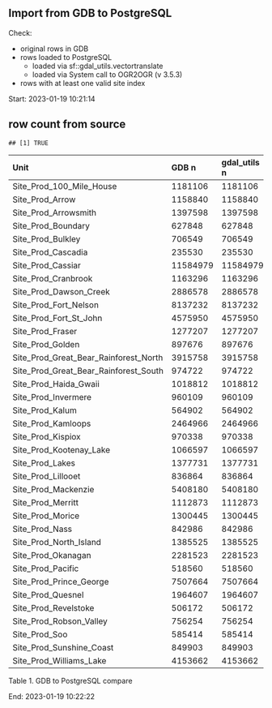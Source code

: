 ## Import from GDB to PostgreSQL

Check:

-   original rows in GDB
-   rows loaded to PostgreSQL
	- loaded via sf::gdal_utils.vectortranslate
	- loaded via System call to OGR2OGR (v 3.5.3)
-   rows with at least one valid site index

Start: 2023-01-19 10:21:14

## row count from source

    ## [1] TRUE

<table>
<colgroup>
<col style="width: 40%" />
<col style="width: 9%" />
<col style="width: 13%" />
<col style="width: 10%" />
<col style="width: 12%" />
<col style="width: 11%" />
</colgroup>
<thead>
<tr class="header">
<th style="text-align: left;">Unit</th>
<th style="text-align: left;">GDB n</th>
<th style="text-align: left;">gdal_utils n</th>
<th style="text-align: left;">OGR2OGR n</th>
<th style="text-align: left;">GDAL Valid SI n</th>
<th style="text-align: left;">OGR Valid SI n</th>
</tr>
</thead>
<tbody>
<tr class="odd">
<td style="text-align: left;">Site_Prod_100_Mile_House</td>
<td style="text-align: left;">1181106</td>
<td style="text-align: left;">1181106</td>
<td style="text-align: left;">1181106</td>
<td style="text-align: left;">1160754</td>
<td style="text-align: left;">1160754</td>
</tr>
<tr class="even">
<td style="text-align: left;">Site_Prod_Arrow</td>
<td style="text-align: left;">1158840</td>
<td style="text-align: left;">1158840</td>
<td style="text-align: left;">1158840</td>
<td style="text-align: left;">1116480</td>
<td style="text-align: left;">1116480</td>
</tr>
<tr class="odd">
<td style="text-align: left;">Site_Prod_Arrowsmith</td>
<td style="text-align: left;">1397598</td>
<td style="text-align: left;">1397598</td>
<td style="text-align: left;">1397598</td>
<td style="text-align: left;">1288985</td>
<td style="text-align: left;">1288985</td>
</tr>
<tr class="even">
<td style="text-align: left;">Site_Prod_Boundary</td>
<td style="text-align: left;">627848</td>
<td style="text-align: left;">627848</td>
<td style="text-align: left;">627848</td>
<td style="text-align: left;">620797</td>
<td style="text-align: left;">620797</td>
</tr>
<tr class="odd">
<td style="text-align: left;">Site_Prod_Bulkley</td>
<td style="text-align: left;">706549</td>
<td style="text-align: left;">706549</td>
<td style="text-align: left;">706549</td>
<td style="text-align: left;">659512</td>
<td style="text-align: left;">659512</td>
</tr>
<tr class="even">
<td style="text-align: left;">Site_Prod_Cascadia</td>
<td style="text-align: left;">235530</td>
<td style="text-align: left;">235530</td>
<td style="text-align: left;">235530</td>
<td style="text-align: left;">199285</td>
<td style="text-align: left;">199285</td>
</tr>
<tr class="odd">
<td style="text-align: left;">Site_Prod_Cassiar</td>
<td style="text-align: left;">11584979</td>
<td style="text-align: left;">11584979</td>
<td style="text-align: left;">11584979</td>
<td style="text-align: left;">3698716</td>
<td style="text-align: left;">3698716</td>
</tr>
<tr class="even">
<td style="text-align: left;">Site_Prod_Cranbrook</td>
<td style="text-align: left;">1163296</td>
<td style="text-align: left;">1163296</td>
<td style="text-align: left;">1163296</td>
<td style="text-align: left;">1111499</td>
<td style="text-align: left;">1111499</td>
</tr>
<tr class="odd">
<td style="text-align: left;">Site_Prod_Dawson_Creek</td>
<td style="text-align: left;">2886578</td>
<td style="text-align: left;">2886578</td>
<td style="text-align: left;">2886578</td>
<td style="text-align: left;">2781834</td>
<td style="text-align: left;">2781834</td>
</tr>
<tr class="even">
<td style="text-align: left;">Site_Prod_Fort_Nelson</td>
<td style="text-align: left;">8137232</td>
<td style="text-align: left;">8137232</td>
<td style="text-align: left;">8137232</td>
<td style="text-align: left;">6797838</td>
<td style="text-align: left;">6797838</td>
</tr>
<tr class="odd">
<td style="text-align: left;">Site_Prod_Fort_St_John</td>
<td style="text-align: left;">4575950</td>
<td style="text-align: left;">4575950</td>
<td style="text-align: left;">4575950</td>
<td style="text-align: left;">4083303</td>
<td style="text-align: left;">4083303</td>
</tr>
<tr class="even">
<td style="text-align: left;">Site_Prod_Fraser</td>
<td style="text-align: left;">1277207</td>
<td style="text-align: left;">1277207</td>
<td style="text-align: left;">1277207</td>
<td style="text-align: left;">906451</td>
<td style="text-align: left;">906451</td>
</tr>
<tr class="odd">
<td style="text-align: left;">Site_Prod_Golden</td>
<td style="text-align: left;">897676</td>
<td style="text-align: left;">897676</td>
<td style="text-align: left;">897676</td>
<td style="text-align: left;">719288</td>
<td style="text-align: left;">719288</td>
</tr>
<tr class="even">
<td style="text-align: left;">Site_Prod_Great_Bear_Rainforest_North</td>
<td style="text-align: left;">3915758</td>
<td style="text-align: left;">3915758</td>
<td style="text-align: left;">3915758</td>
<td style="text-align: left;">3142989</td>
<td style="text-align: left;">3142989</td>
</tr>
<tr class="odd">
<td style="text-align: left;">Site_Prod_Great_Bear_Rainforest_South</td>
<td style="text-align: left;">974722</td>
<td style="text-align: left;">974722</td>
<td style="text-align: left;">974722</td>
<td style="text-align: left;">781318</td>
<td style="text-align: left;">781318</td>
</tr>
<tr class="even">
<td style="text-align: left;">Site_Prod_Haida_Gwaii</td>
<td style="text-align: left;">1018812</td>
<td style="text-align: left;">1018812</td>
<td style="text-align: left;">1018812</td>
<td style="text-align: left;">949453</td>
<td style="text-align: left;">949453</td>
</tr>
<tr class="odd">
<td style="text-align: left;">Site_Prod_Invermere</td>
<td style="text-align: left;">960109</td>
<td style="text-align: left;">960109</td>
<td style="text-align: left;">960109</td>
<td style="text-align: left;">790370</td>
<td style="text-align: left;">790370</td>
</tr>
<tr class="even">
<td style="text-align: left;">Site_Prod_Kalum</td>
<td style="text-align: left;">564902</td>
<td style="text-align: left;">564902</td>
<td style="text-align: left;">564902</td>
<td style="text-align: left;">410945</td>
<td style="text-align: left;">410945</td>
</tr>
<tr class="odd">
<td style="text-align: left;">Site_Prod_Kamloops</td>
<td style="text-align: left;">2464966</td>
<td style="text-align: left;">2464966</td>
<td style="text-align: left;">2464966</td>
<td style="text-align: left;">2289122</td>
<td style="text-align: left;">2289122</td>
</tr>
<tr class="even">
<td style="text-align: left;">Site_Prod_Kispiox</td>
<td style="text-align: left;">970338</td>
<td style="text-align: left;">970338</td>
<td style="text-align: left;">970338</td>
<td style="text-align: left;">912794</td>
<td style="text-align: left;">912794</td>
</tr>
<tr class="odd">
<td style="text-align: left;">Site_Prod_Kootenay_Lake</td>
<td style="text-align: left;">1066597</td>
<td style="text-align: left;">1066597</td>
<td style="text-align: left;">1066597</td>
<td style="text-align: left;">935854</td>
<td style="text-align: left;">935854</td>
</tr>
<tr class="even">
<td style="text-align: left;">Site_Prod_Lakes</td>
<td style="text-align: left;">1377731</td>
<td style="text-align: left;">1377731</td>
<td style="text-align: left;">1377731</td>
<td style="text-align: left;">1346762</td>
<td style="text-align: left;">1346762</td>
</tr>
<tr class="odd">
<td style="text-align: left;">Site_Prod_Lillooet</td>
<td style="text-align: left;">836864</td>
<td style="text-align: left;">836864</td>
<td style="text-align: left;">836864</td>
<td style="text-align: left;">719550</td>
<td style="text-align: left;">719550</td>
</tr>
<tr class="even">
<td style="text-align: left;">Site_Prod_Mackenzie</td>
<td style="text-align: left;">5408180</td>
<td style="text-align: left;">5408180</td>
<td style="text-align: left;">5408180</td>
<td style="text-align: left;">3233514</td>
<td style="text-align: left;">3233514</td>
</tr>
<tr class="odd">
<td style="text-align: left;">Site_Prod_Merritt</td>
<td style="text-align: left;">1112873</td>
<td style="text-align: left;">1112873</td>
<td style="text-align: left;">1112873</td>
<td style="text-align: left;">1067346</td>
<td style="text-align: left;">1067346</td>
</tr>
<tr class="even">
<td style="text-align: left;">Site_Prod_Morice</td>
<td style="text-align: left;">1300445</td>
<td style="text-align: left;">1300445</td>
<td style="text-align: left;">1300445</td>
<td style="text-align: left;">1235066</td>
<td style="text-align: left;">1235066</td>
</tr>
<tr class="odd">
<td style="text-align: left;">Site_Prod_Nass</td>
<td style="text-align: left;">842986</td>
<td style="text-align: left;">842986</td>
<td style="text-align: left;">842986</td>
<td style="text-align: left;">638000</td>
<td style="text-align: left;">638000</td>
</tr>
<tr class="even">
<td style="text-align: left;">Site_Prod_North_Island</td>
<td style="text-align: left;">1385525</td>
<td style="text-align: left;">1385525</td>
<td style="text-align: left;">1385525</td>
<td style="text-align: left;">1265909</td>
<td style="text-align: left;">1265909</td>
</tr>
<tr class="odd">
<td style="text-align: left;">Site_Prod_Okanagan</td>
<td style="text-align: left;">2281523</td>
<td style="text-align: left;">2281523</td>
<td style="text-align: left;">2281523</td>
<td style="text-align: left;">2153611</td>
<td style="text-align: left;">2153611</td>
</tr>
<tr class="even">
<td style="text-align: left;">Site_Prod_Pacific</td>
<td style="text-align: left;">518560</td>
<td style="text-align: left;">518560</td>
<td style="text-align: left;">518560</td>
<td style="text-align: left;">376936</td>
<td style="text-align: left;">376936</td>
</tr>
<tr class="odd">
<td style="text-align: left;">Site_Prod_Prince_George</td>
<td style="text-align: left;">7507664</td>
<td style="text-align: left;">7507664</td>
<td style="text-align: left;">7507664</td>
<td style="text-align: left;">7043866</td>
<td style="text-align: left;">7043866</td>
</tr>
<tr class="even">
<td style="text-align: left;">Site_Prod_Quesnel</td>
<td style="text-align: left;">1964607</td>
<td style="text-align: left;">1964607</td>
<td style="text-align: left;">1964607</td>
<td style="text-align: left;">1951201</td>
<td style="text-align: left;">1951201</td>
</tr>
<tr class="odd">
<td style="text-align: left;">Site_Prod_Revelstoke</td>
<td style="text-align: left;">506172</td>
<td style="text-align: left;">506172</td>
<td style="text-align: left;">506172</td>
<td style="text-align: left;">470103</td>
<td style="text-align: left;">470103</td>
</tr>
<tr class="even">
<td style="text-align: left;">Site_Prod_Robson_Valley</td>
<td style="text-align: left;">756254</td>
<td style="text-align: left;">756254</td>
<td style="text-align: left;">756254</td>
<td style="text-align: left;">717652</td>
<td style="text-align: left;">717652</td>
</tr>
<tr class="odd">
<td style="text-align: left;">Site_Prod_Soo</td>
<td style="text-align: left;">585414</td>
<td style="text-align: left;">585414</td>
<td style="text-align: left;">585414</td>
<td style="text-align: left;">439837</td>
<td style="text-align: left;">439837</td>
</tr>
<tr class="even">
<td style="text-align: left;">Site_Prod_Sunshine_Coast</td>
<td style="text-align: left;">849903</td>
<td style="text-align: left;">849903</td>
<td style="text-align: left;">849903</td>
<td style="text-align: left;">699062</td>
<td style="text-align: left;">699062</td>
</tr>
<tr class="odd">
<td style="text-align: left;">Site_Prod_Williams_Lake</td>
<td style="text-align: left;">4153662</td>
<td style="text-align: left;">4153662</td>
<td style="text-align: left;">4153662</td>
<td style="text-align: left;">4048763</td>
<td style="text-align: left;">4048763</td>
</tr>
</tbody>
</table>

Table 1. GDB to PostgreSQL compare

End: 2023-01-19 10:22:22

